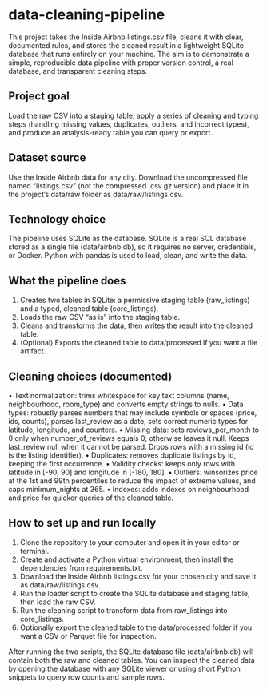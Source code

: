 # data-cleaning-pipeline

This project takes the Inside Airbnb listings.csv file, cleans it with clear, documented rules, and stores the cleaned result in a lightweight SQLite database that runs entirely on your machine. The aim is to demonstrate a simple, reproducible data pipeline with proper version control, a real database, and transparent cleaning steps.

## Project goal

Load the raw CSV into a staging table, apply a series of cleaning and typing steps (handling missing values, duplicates, outliers, and incorrect types), and produce an analysis-ready table you can query or export.

## Dataset source

Use the Inside Airbnb data for any city. Download the uncompressed file named “listings.csv” (not the compressed .csv.gz version) and place it in the project’s data/raw folder as data/raw/listings.csv.

## Technology choice

The pipeline uses SQLite as the database. SQLite is a real SQL database stored as a single file (data/airbnb.db), so it requires no server, credentials, or Docker. Python with pandas is used to load, clean, and write the data.

## What the pipeline does

1. Creates two tables in SQLite: a permissive staging table (raw_listings) and a typed, cleaned table (core_listings).
2. Loads the raw CSV “as is” into the staging table.
3. Cleans and transforms the data, then writes the result into the cleaned table.
4. (Optional) Exports the cleaned table to data/processed if you want a file artifact.

## Cleaning choices (documented)

• Text normalization: trims whitespace for key text columns (name, neighbourhood, room_type) and converts empty strings to nulls.
• Data types: robustly parses numbers that may include symbols or spaces (price, ids, counts), parses last_review as a date, sets correct numeric types for latitude, longitude, and counters.
• Missing data: sets reviews_per_month to 0 only when number_of_reviews equals 0; otherwise leaves it null. Keeps last_review null when it cannot be parsed. Drops rows with a missing id (id is the listing identifier).
• Duplicates: removes duplicate listings by id, keeping the first occurrence.
• Validity checks: keeps only rows with latitude in [-90, 90] and longitude in [-180, 180].
• Outliers: winsorizes price at the 1st and 99th percentiles to reduce the impact of extreme values, and caps minimum_nights at 365.
• Indexes: adds indexes on neighbourhood and price for quicker queries of the cleaned table.

## How to set up and run locally

1. Clone the repository to your computer and open it in your editor or terminal.
2. Create and activate a Python virtual environment, then install the dependencies from requirements.txt.
3. Download the Inside Airbnb listings.csv for your chosen city and save it as data/raw/listings.csv.
4. Run the loader script to create the SQLite database and staging table, then load the raw CSV.
5. Run the cleaning script to transform data from raw_listings into core_listings.
6. Optionally export the cleaned table to the data/processed folder if you want a CSV or Parquet file for inspection.

After running the two scripts, the SQLite database file (data/airbnb.db) will contain both the raw and cleaned tables. You can inspect the cleaned data by opening the database with any SQLite viewer or using short Python snippets to query row counts and sample rows.
